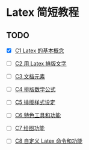 # Latex 简短教程

## TODO

- [x] [C1 Latex 的基本概念](https://github.com/Ubpa/Note/blob/master/Other/LatexIntro/notes/C1.md) 
- [ ] [C2 用 Latex 排版文字](https://github.com/Ubpa/Note/blob/master/Other/LatexIntro/notes/C2.md) 
- [ ] [C3 文档元素](https://github.com/Ubpa/Note/blob/master/Other/LatexIntro/notes/C3.md) 
- [ ] [C4 排版数学公式](https://github.com/Ubpa/Note/blob/master/Other/LatexIntro/notes/C4.md) 
- [ ] [C5 排版样式设定](https://github.com/Ubpa/Note/blob/master/Other/LatexIntro/notes/C5.md) 
- [ ] [C6 特色工具和功能](https://github.com/Ubpa/Note/blob/master/Other/LatexIntro/notes/C6.md) 
- [ ] [C7 绘图功能](https://github.com/Ubpa/Note/blob/master/Other/LatexIntro/notes/C7.md) 
- [ ] [C8 自定义 Latex 命令和功能](https://github.com/Ubpa/Note/blob/master/Other/LatexIntro/notes/C8.md) 

